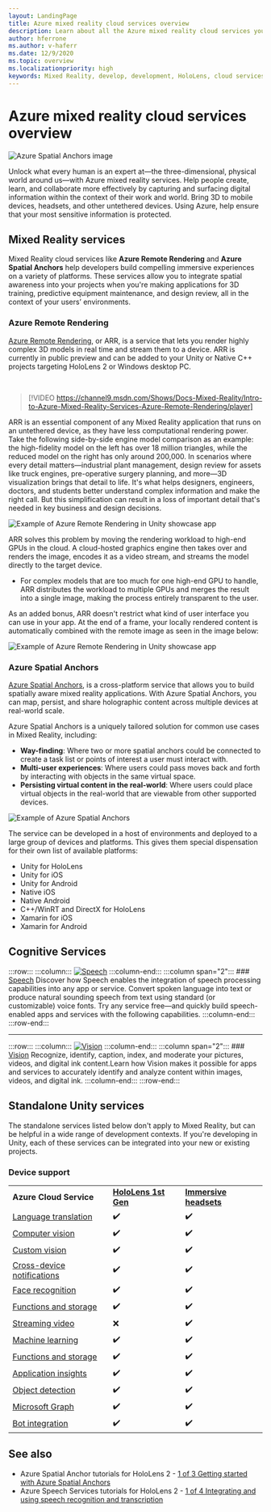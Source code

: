 ```yaml
---
layout: LandingPage
title: Azure mixed reality cloud services overview
description: Learn about all the Azure mixed reality cloud services you can integrate into your Unity or Unreal applications.
author: hferrone
ms.author: v-haferr
ms.date: 12/9/2020
ms.topic: overview
ms.localizationpriority: high
keywords: Mixed Reality, develop, development, HoloLens, cloud services, Azure, remote rendering, spatial anchors, cognitive services, cognition, unity, machine learning, speech translation, computer vision, Microsoft Graph
---
```


# Azure mixed reality cloud services overview

![ Azure Spatial Anchors image](../design/images/AzureSpatialAnchors.jpg)

Unlock what every human is an expert at—the three-dimensional, physical world around us—with Azure mixed reality services. Help people create, learn, and collaborate more effectively by capturing and surfacing digital information within the context of their work and world. Bring 3D to mobile devices, headsets, and other untethered devices. Using Azure, help ensure that your most sensitive information is protected.

## Mixed Reality services

Mixed Reality cloud services like **Azure Remote Rendering** and **Azure Spatial Anchors** help developers build compelling immersive experiences on a variety of platforms. These services allow you to integrate spatial awareness into your projects when you're making applications for 3D training, predictive equipment maintenance, and design review, all in the context of your users’ environments.

### Azure Remote Rendering

[Azure Remote Rendering](https://docs.microsoft.com/azure/remote-rendering/), or ARR, is a service that lets you render highly complex 3D models in real time and stream them to a device. ARR is currently in public preview and can be added to your Unity or Native C++ projects targeting HoloLens 2 or Windows desktop PC.

<br>

> [!VIDEO https://channel9.msdn.com/Shows/Docs-Mixed-Reality/Intro-to-Azure-Mixed-Reality-Services-Azure-Remote-Rendering/player]

ARR is an essential component of any Mixed Reality application that runs on an untethered device, as they have less computational rendering power. Take the following side-by-side engine model comparison as an example: the high-fidelity model on the left has over 18 million triangles, while the reduced model on the right has only around 200,000. In scenarios where every detail matters—industrial plant management, design review for assets like truck engines, pre-operative surgery planning, and more—3D visualization brings that detail to life. It's what helps designers, engineers, doctors, and students better understand complex information and make the right call. But this simplification can result in a loss of important detail that's needed in key business and design decisions.

![Example of Azure Remote Rendering in Unity showcase app](images/arr-engine.png)

ARR solves this problem by moving the rendering workload to high-end GPUs in the cloud. A cloud-hosted graphics engine then takes over and renders the image, encodes it as a video stream, and streams the model directly to the target device. 

* For complex models that are too much for one high-end GPU to handle, ARR distributes the workload to multiple GPUs and merges the result into a single image, making the process entirely transparent to the user. 

As an added bonus, ARR doesn't restrict what kind of user interface you can use in your app. At the end of a frame, your locally rendered content is automatically combined with the remote image as seen in the image below:

![Example of Azure Remote Rendering in Unity showcase app](images/showcase-app.png)

### Azure Spatial Anchors

[Azure Spatial Anchors](https://docs.microsoft.com/azure/spatial-anchors/), is a cross-platform service that allows you to build spatially aware mixed reality applications. With Azure Spatial Anchors, you can map, persist, and share holographic content across multiple devices at real-world scale. 

Azure Spatial Anchors is a uniquely tailored solution for common use cases in Mixed Reality, including:
* **Way-finding**: Where two or more spatial anchors could be connected to create a task list or points of interest a user must interact with.
* **Multi-user experiences**: Where users could pass moves back and forth by interacting with objects in the same virtual space.
* **Persisting virtual content in the real-world**: Where users could place virtual objects in the real-world that are viewable from other supported devices.

![Example of Azure Spatial Anchors](images/persistence.gif)

The service can be developed in a host of environments and deployed to a large group of devices and platforms. This gives them special dispensation for their own list of available platforms:
* Unity for HoloLens
* Unity for iOS
* Unity for Android
* Native iOS
* Native Android
* C++/WinRT and DirectX for HoloLens
* Xamarin for iOS
* Xamarin for Android

## Cognitive Services

:::row:::
    :::column:::
       [![Speech](../whats-new/images/speech.jpg)](/azure/cognitive-services/speech-service/)
    :::column-end:::
    :::column span="2":::
        ### [Speech](/azure/cognitive-services/speech-service/)
        Discover how Speech enables the integration of speech processing capabilities into any app or service. Convert spoken language into text or produce natural sounding speech from text using standard (or customizable) voice fonts. Try any service free—and quickly build speech-enabled apps and services with the following capabilities.
    :::column-end:::
:::row-end:::

---

:::row:::
    :::column:::
       [![Vision](../whats-new/images/vision.jpg)](/azure/cognitive-services/computer-vision/)
    :::column-end:::
    :::column span="2":::
        ### [Vision](/azure/cognitive-services/computer-vision/)
        Recognize, identify, caption, index, and moderate your pictures, videos, and digital ink content.Learn how Vision makes it possible for apps and services to accurately identify and analyze content within images, videos, and digital ink.
    :::column-end:::
:::row-end:::


## Standalone Unity services

The standalone services listed below don't apply to Mixed Reality, but can be helpful in a wide range of development contexts. If you're developing in Unity, each of these services can be integrated into your new or existing projects.

### Device support
<table>
    <tr>
        <td><strong>Azure Cloud Service</strong></td>
        <td><a href="/hololens/hololens1-hardware"><strong>HoloLens 1st Gen</strong></a></td>
        <td><a href="../discover/immersive-headset-hardware-details.md"><strong>Immersive headsets</strong></a></td>
    </tr>
     <tr>
        <td><a href="unity/tutorials/mr-azure-301.md">Language translation</a></td>
        <td>✔️</td>
        <td>✔️</td>
    </tr>
    <tr>
        <td><a href="unity/tutorials/mr-azure-302.md">Computer vision</a></td>
        <td>✔️</td>
        <td>✔️</td>
    </tr>
    <tr>
        <td><a href="unity/tutorials/mr-azure-302b.md">Custom vision</a></td>
        <td>✔️</td>
        <td>✔️</td>
    </tr>
    <tr>
        <td><a href="unity/tutorials/mr-azure-303.md">Cross-device notifications</a></td>
        <td>✔️</td>
        <td>✔️</td>
    </tr>
    <tr>
        <td><a href="unity/tutorials/mr-azure-304.md">Face recognition</a></td>
        <td>✔️</td>
        <td>✔️</td>
    </tr>
    <tr>
        <td><a href="unity/tutorials/mr-azure-305.md">Functions and storage</a></td>
        <td>✔️</td>
        <td>✔️</td>
    </tr>
    <tr>
        <td><a href="unity/tutorials/mr-azure-306.md">Streaming video</a></td>
        <td>❌</td>
        <td>✔️</td>
    </tr>
    <tr>
        <td><a href="unity/tutorials/mr-azure-307.md">Machine learning</a></td>
        <td>✔️</td>
        <td>✔️</td>
    </tr>
    <tr>
        <td><a href="unity/tutorials/mr-azure-308.md"mr-azure-308.md">Functions and storage</a></td>
        <td>✔️</td>
        <td>✔️</td>
    </tr>
    <tr>
        <td><a href="unity/tutorials/mr-azure-309.md">Application insights</a></td>
        <td>✔️</td>
        <td>✔️</td>
    </tr>
    <tr>
        <td><a href="unity/tutorials/mr-azure-310.md">Object detection</a></td>
        <td>✔️</td>
        <td>✔️</td>
    </tr>
    <tr>
        <td><a href="unity/tutorials/mr-azure-311.md">Microsoft Graph</a></td>
        <td>✔️</td>
        <td>✔️</td>
    </tr>
    <tr>
        <td><a href="unity/tutorials/mr-azure-312.md">Bot integration</a></td>
        <td>✔️</td>
        <td>✔️</td>
    </tr>
</table>

## See also

* Azure Spatial Anchor tutorials for HoloLens 2 - [1 of 3 Getting started with Azure Spatial Anchors](./unity/tutorials/mr-learning-asa-02.md)
* Azure Speech Services tutorials for HoloLens 2 - [1 of 4 Integrating and using speech recognition and transcription](../develop/unity/tutorials/mrlearning-speechSDK-ch1.md)
